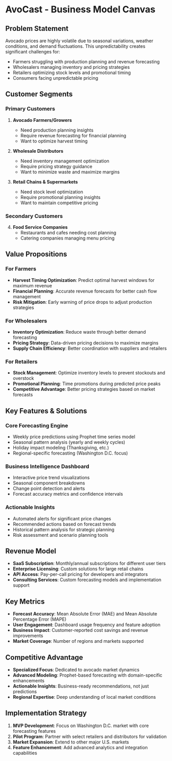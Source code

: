 # AvoCast - Business Model Canvas

## Problem Statement
Avocado prices are highly volatile due to seasonal variations, weather conditions, and demand fluctuations. This unpredictability creates significant challenges for:
- Farmers struggling with production planning and revenue forecasting
- Wholesalers managing inventory and pricing strategies
- Retailers optimizing stock levels and promotional timing
- Consumers facing unpredictable pricing

## Customer Segments

### Primary Customers
1. **Avocado Farmers/Growers**
   - Need production planning insights
   - Require revenue forecasting for financial planning
   - Want to optimize harvest timing

2. **Wholesale Distributors**
   - Need inventory management optimization
   - Require pricing strategy guidance
   - Want to minimize waste and maximize margins

3. **Retail Chains & Supermarkets**
   - Need stock level optimization
   - Require promotional planning insights
   - Want to maintain competitive pricing

### Secondary Customers
4. **Food Service Companies**
   - Restaurants and cafes needing cost planning
   - Catering companies managing menu pricing

## Value Propositions

### For Farmers
- **Harvest Timing Optimization**: Predict optimal harvest windows for maximum revenue
- **Financial Planning**: Accurate revenue forecasts for better cash flow management
- **Risk Mitigation**: Early warning of price drops to adjust production strategies

### For Wholesalers
- **Inventory Optimization**: Reduce waste through better demand forecasting
- **Pricing Strategy**: Data-driven pricing decisions to maximize margins
- **Supply Chain Efficiency**: Better coordination with suppliers and retailers

### For Retailers
- **Stock Management**: Optimize inventory levels to prevent stockouts and overstock
- **Promotional Planning**: Time promotions during predicted price peaks
- **Competitive Advantage**: Better pricing strategies based on market forecasts

## Key Features & Solutions

### Core Forecasting Engine
- Weekly price predictions using Prophet time series model
- Seasonal pattern analysis (yearly and weekly cycles)
- Holiday impact modeling (Thanksgiving, etc.)
- Regional-specific forecasting (Washington D.C. focus)

### Business Intelligence Dashboard
- Interactive price trend visualizations
- Seasonal component breakdowns
- Change point detection and alerts
- Forecast accuracy metrics and confidence intervals

### Actionable Insights
- Automated alerts for significant price changes
- Recommended actions based on forecast trends
- Historical pattern analysis for strategic planning
- Risk assessment and scenario planning tools

## Revenue Model
- **SaaS Subscription**: Monthly/annual subscriptions for different user tiers
- **Enterprise Licensing**: Custom solutions for large retail chains
- **API Access**: Pay-per-call pricing for developers and integrators
- **Consulting Services**: Custom forecasting models and implementation support

## Key Metrics
- **Forecast Accuracy**: Mean Absolute Error (MAE) and Mean Absolute Percentage Error (MAPE)
- **User Engagement**: Dashboard usage frequency and feature adoption
- **Business Impact**: Customer-reported cost savings and revenue improvements
- **Market Coverage**: Number of regions and markets supported

## Competitive Advantage
- **Specialized Focus**: Dedicated to avocado market dynamics
- **Advanced Modeling**: Prophet-based forecasting with domain-specific enhancements
- **Actionable Insights**: Business-ready recommendations, not just predictions
- **Regional Expertise**: Deep understanding of local market conditions

## Implementation Strategy
1. **MVP Development**: Focus on Washington D.C. market with core forecasting features
2. **Pilot Program**: Partner with select retailers and distributors for validation
3. **Market Expansion**: Extend to other major U.S. markets
4. **Feature Enhancement**: Add advanced analytics and integration capabilities


